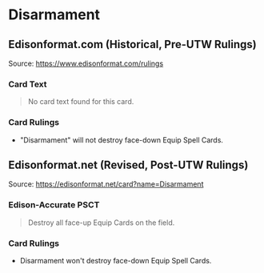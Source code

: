 # Disarmament

## Edisonformat.com (Historical, Pre-UTW Rulings)

Source: https://www.edisonformat.com/rulings

### Card Text

> No card text found for this card.

### Card Rulings

*   "Disarmament" will not destroy face-down Equip Spell Cards.

## Edisonformat.net (Revised, Post-UTW Rulings)

Source: https://edisonformat.net/card?name=Disarmament

### Edison-Accurate PSCT

> Destroy all face-up Equip Cards on the field.

### Card Rulings

*   Disarmament won't destroy face-down Equip Spell Cards.
            